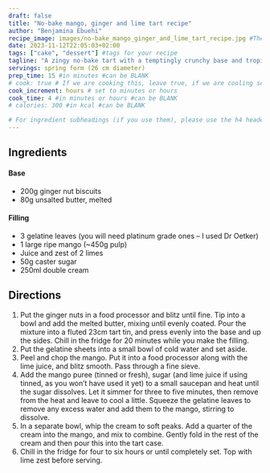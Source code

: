 ```yaml
---
draft: false
title: "No-bake mango, ginger and lime tart recipe"
author: "Benjamina Ebuehi"
recipe_image: images/no-bake_mango_ginger_and_lime_tart_recipe.jpg #The image for your recipe
date: 2023-11-12T22:05:03+02:00
tags: ["cake", "dessert"] #tags for your recipe
tagline: "A zingy no-bake tart with a temptingly crunchy base and tropical mango and lime filling"
servings: spring form (26 cm diameter)
prep_time: 15 #in minutes #can be BLANK
# cook: true # If we are cooking this, leave true, if we are cooling set to false
cook_increment: hours # set to minutes or hours
cook_time: 4 #in minutes or hours #can be BLANK
# calories: 300 #in kcal #can be BLANK

# For ingredient subheadings (if you use them), please use the h4 header.  For print view I have those elements targeted
---
```



## Ingredients

#### Base
- 200g ginger nut biscuits
- 80g unsalted butter, melted

#### Filling
- 3 gelatine leaves (you will need platinum grade ones – I used Dr Oetker)
- 1 large ripe mango (~450g pulp)
- Juice and zest of 2 limes
- 50g caster sugar
- 250ml double cream

## Directions

1. Put the ginger nuts in a food processor and blitz until fine. Tip into a bowl and add the melted butter, mixing until evenly coated. Pour the mixture into a fluted 23cm tart tin, and press evenly into the base and up the sides. Chill in the fridge for 20 minutes while you make the filling.
2. Put the gelatine sheets into a small bowl of cold water and set aside.
3. Peel and chop the mango. Put it into a food processor along with the lime juice, and blitz smooth. Pass through a fine sieve.
4. Add the mango puree (tinned or fresh), sugar (and lime juice if using tinned, as you won’t have used it yet) to a small saucepan and heat until the sugar dissolves. Let it simmer for three to five minutes, then remove from the heat and leave to cool a little. Squeeze the gelatine leaves to remove any excess water and add them to the mango, stirring to dissolve.
5. In a separate bowl, whip the cream to soft peaks. Add a quarter of the cream into the mango, and mix to combine. Gently fold in the rest of the cream and then pour this into the tart case.
6. Chill in the fridge for four to six hours or until completely set. Top with lime zest before serving.
